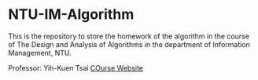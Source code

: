 # NTU-IM-Algorithm

This is the repository to store the homework of the algorithm in the course of The Design and Analysis of Algorithms in the department of Information Management, NTU.

Professor: Yih-Kuen Tsai
[COurse Website](http://im.ntu.edu.tw/~tsay/dokuwiki/doku.php?id=courses:alg2020:main)
